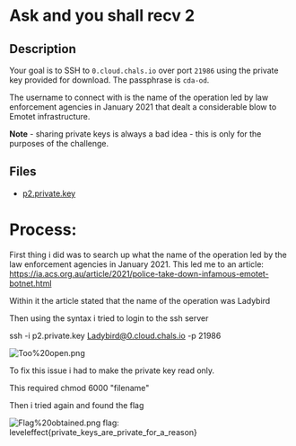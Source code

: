 # Ask and you shall recv 2

## Description

Your goal is to SSH to `0.cloud.chals.io` over port `21986` using the private key provided for download. The passphrase is `cda-od`.

The username to connect with is the name of the operation led by law enforcement agencies in January 2021 that dealt a considerable blow to Emotet infrastructure.

**Note** - sharing private keys is always a bad idea - this is only for the purposes of the challenge.

## Files

* [p2.private.key](files/p2.private.key)

# Process:

First thing i did was to search up what the name of the operation led by the law enforcement agencies in January 2021. This led me to an article: https://ia.acs.org.au/article/2021/police-take-down-infamous-emotet-botnet.html

Within it the article stated that the name of the operation was Ladybird

Then using the syntax i tried to login to the ssh server

ssh -i p2.private.key Ladybird@0.cloud.chals.io -p 21986

![Too%20open.png](/files/Too%20open.png)

To fix this issue i had to make the private key read only.

This required chmod 6000 "filename"

Then i tried again and found the flag

![Flag%20obtained.png](Flag%20obtained.png)
flag: leveleffect{private_keys_are_private_for_a_reason}
